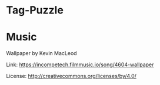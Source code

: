 # Tag-Puzzle

# Music 
Wallpaper by Kevin MacLeod

Link: https://incompetech.filmmusic.io/song/4604-wallpaper

License: http://creativecommons.org/licenses/by/4.0/
